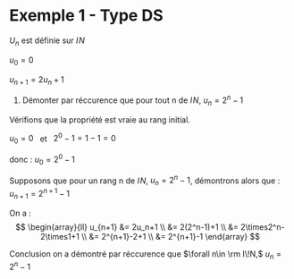 # Exemple 1 - Type DS

$U_n$ est définie sur $I\!N$


$u_0 = 0$ 

$u_{n+1} = 2u_n + 1$

1. Démonter par réccurence que pour tout n de $I\!N$, $u_n = 2^n -1$

<section class="hidden">

Vérifions que la propriété est vraie au rang initial.

$u_0 = 0 \enspace$ et $\enspace 2^0 - 1 = 1 - 1 = 0$ 

donc : $u_0 = 2^0 - 1$

Supposons que pour un rang n de $I\!N$, $u_n = 2^n - 1$, démontrons alors que : $u_{n+1} =2^{n+1} - 1$

On a :
$$
   \begin{array}{ll}
    u_{n+1} &= 2u_n+1 \\
            &= 2(2^n-1)+1 \\
            &= 2\times2^n-2\times1+1 \\
            &= 2^{n+1}-2+1 \\
            &= 2^{n+1}-1
   \end{array}
$$

Conclusion on a démontré par réccurence que $\forall n\in \rm I\!N,$ $u_n=2^n-1$

</section>